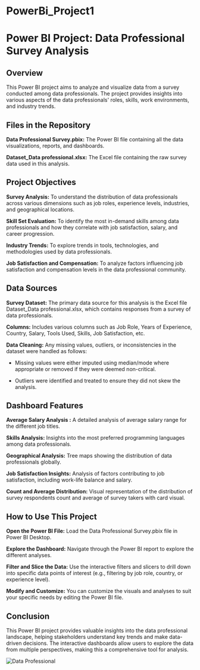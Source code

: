 # PowerBi_Project1

# Power BI Project: Data Professional Survey Analysis

## Overview

This Power BI project aims to analyze and visualize data from a survey conducted among data professionals. The project provides insights into various aspects of the data professionals' roles, skills, work environments, and industry trends.

## Files in the Repository

**Data Professional Survey.pbix:** The Power BI file containing all the data visualizations, reports, and dashboards.

**Dataset_Data professional.xlsx:** The Excel file containing the raw survey data used in this analysis.

## Project Objectives

**Survey Analysis:** To understand the distribution of data professionals across various dimensions such as job roles, experience levels, industries, and geographical locations.

**Skill Set Evaluation:** To identify the most in-demand skills among data professionals and how they correlate with job satisfaction, salary, and career progression.

**Industry Trends:** To explore trends in tools, technologies, and methodologies used by data professionals.

**Job Satisfaction and Compensation:** To analyze factors influencing job satisfaction and compensation levels in the data professional community.

## Data Sources

**Survey Dataset:** The primary data source for this analysis is the Excel file Dataset_Data professional.xlsx, which contains responses from a survey of data professionals.

**Columns:** Includes various columns such as Job Role, Years of Experience, Country, Salary, Tools Used, Skills, Job Satisfaction, etc.

**Data Cleaning:** Any missing values, outliers, or inconsistencies in the dataset were handled as follows:

  * Missing values were either imputed using median/mode where appropriate or removed if they were deemed non-critical.
     
  * Outliers were identified and treated to ensure they did not skew the analysis.
     
## Dashboard Features

**Average Salary Analysis :** A detailed analysis of average salary range for the different job titles.

**Skills Analysis:** Insights into the most preferred programming languages among data professionals.

**Geographical Analysis:** Tree maps showing the distribution of data professionals globally.

**Job Satisfaction Insights:** Analysis of factors contributing to job satisfaction, including work-life balance and salary.

**Count and Average Distribution:** Visual representation of the distribution of survey respondents count and average of survey takers with card visual.


## How to Use This Project

**Open the Power BI File:** Load the Data Professional Survey.pbix file in Power BI Desktop.

**Explore the Dashboard:** Navigate through the Power BI report to explore the different analyses.

**Filter and Slice the Data:** Use the interactive filters and slicers to drill down into specific data points of interest (e.g., filtering by job role, country, or experience level).

**Modify and Customize:** You can customize the visuals and analyses to suit your specific needs by editing the Power BI file.

## Conclusion

This Power BI project provides valuable insights into the data professional landscape, helping stakeholders understand key trends and make data-driven decisions. The interactive dashboards allow users to explore the data from multiple perspectives, making this a comprehensive tool for analysis.



![Data Professional](https://github.com/user-attachments/assets/4ad72cf9-d8a9-4eee-a7e1-c032c7149232)


